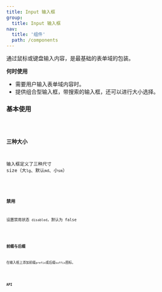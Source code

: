 ```yaml
---
title: Input 输入框
group:
  title: Input 输入框
nav:
  title: '组件'
  path: /components
---
```


通过鼠标或键盘输入内容，是最基础的表单域的包装。

**何时使用**

- 需要用户输入表单域内容时。
- 提供组合型输入框，带搜索的输入框，还可以进行大小选择。

### 基本使用

<code src="./demos/base.tsx" />

### 三种大小

输入框定义了三种尺寸 size（大`lg`、默认`md`、小`sm`）

<code src="./demos/size.tsx" />

### 禁用

设置禁用状态 `disabled`，默认为 false

<code src="./demos/disabled.tsx" />

### 前缀与后缀

在输入框上添加前缀`prefix`或后缀`suffix`图标。

<code src="./demos/prefix-suffix.tsx" />

### API
